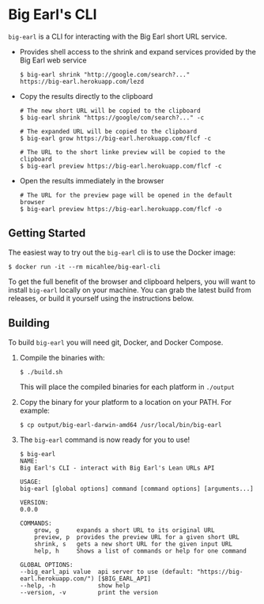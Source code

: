 # Big Earl's CLI

`big-earl` is a CLI for interacting with the Big Earl short URL service.

  * Provides shell access to the shrink and expand services provided by the Big Earl web service
    
    ```sh-session
    $ big-earl shrink "http://google.com/search?..."
    https://big-earl.herokuapp.com/lezd
    ```

  * Copy the results directly to the clipboard

    ```sh-session
    # The new short URL will be copied to the clipboard
    $ big-earl shrink "https://google/com/search?..." -c

    # The expanded URL will be copied to the clipboard
    $ big-earl grow https://big-earl.herokuapp.com/flcf -c 

    # The URL to the short linke preview will be copied to the clipboard   
    $ big-earl preview https://big-earl.herokuapp.com/flcf -c 
    ```

  * Open the results immediately in the browser
    ```sh-session
    # The URL for the preview page will be opened in the default browser 
    $ big-earl preview https://big-earl.herokuapp.com/flcf -o
    ```

## Getting Started

The easiest way to try out the `big-earl` cli is to use the Docker image:

```sh-session
$ docker run -it --rm micahlee/big-earl-cli
```

To get the full benefit of the browser and clipboard helpers, you will want
to install `big-earl` locally on your machine. You can grab the latest build
from releases, or build it yourself using the instructions below.

## Building

To build `big-earl` you will need git, Docker, and Docker Compose.

  1. Compile the binaries with:
        ```sh-session
        $ ./build.sh
        ```

        This will place the compiled binaries for each platform in `./output`

  2. Copy the binary for your platform to a location on your PATH. For example:
        ```sh-session
        $ cp output/big-earl-darwin-amd64 /usr/local/bin/big-earl
        ```
  3. The `big-earl` command is now ready for you to use!
        ```sh-session
        $ big-earl 
        NAME:
        Big Earl's CLI - interact with Big Earl's Lean URLs API

        USAGE:
        big-earl [global options] command [command options] [arguments...]

        VERSION:
        0.0.0

        COMMANDS:
            grow, g     expands a short URL to its original URL
            preview, p  provides the preview URL for a given short URL
            shrink, s   gets a new short URL for the given input URL
            help, h     Shows a list of commands or help for one command

        GLOBAL OPTIONS:
        --big_earl_api value  api server to use (default: "https://big-earl.herokuapp.com/") [$BIG_EARL_API]
        --help, -h            show help
        --version, -v         print the version
        ```
        
    